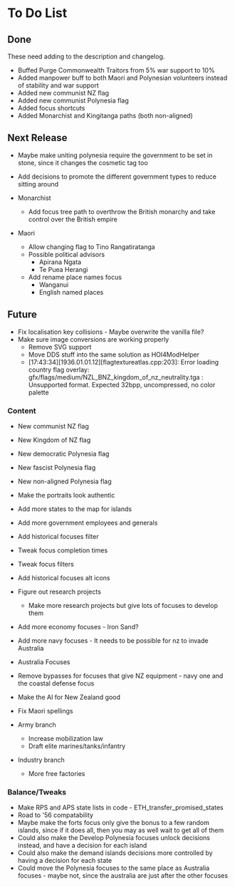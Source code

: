 # To Do List

## Done

These need adding to the description and changelog.
- Buffed Purge Commonwealth Traitors from 5% war support to 10%
- Added manpower buff to both Maori and Polynesian volunteers instead of stability and war support
- Added new communist NZ flag
- Added new communist Polynesia flag
- Added focus shortcuts
- Added Monarchist and Kingitanga paths (both non-aligned)

## Next Release

- Maybe make uniting polynesia require the government to be set in stone, since it changes the cosmetic tag too

- Add decisions to promote the different government types to reduce sitting around
- Monarchist
  - Add focus tree path to overthrow the British monarchy and take control over the British empire
- Maori
  - Allow changing flag to Tino Rangatiratanga
  - Possible political advisors
    - Apirana Ngata
    - Te Puea Herangi
  - Add rename place names focus
    - Wanganui
    - English named places

## Future

- Fix localisation key collisions - Maybe overwrite the vanilla file?
- Make sure image conversions are working properly
  - Remove SVG support
  - Move DDS stuff into the same solution as HOI4ModHelper
  - [17:43:34][1936.01.01.12][flagtextureatlas.cpp:203]: Error loading country flag overlay: gfx/flags/medium/NZL_BNZ_kingdom_of_nz_neutrality.tga : Unsupported format. Expected 32bpp, uncompressed, no color palette

### Content

- New communist NZ flag
- New Kingdom of NZ flag
- New democratic Polynesia flag
- New fascist Polynesia flag
- New non-aligned Polynesia flag
- Make the portraits look authentic

- Add more states to the map for islands
- Add more government employees and generals

- Add historical focuses filter
- Tweak focus completion times
- Tweak focus filters
- Add historical focuses alt icons

- Figure out research projects
  - Make more research projects but give lots of focuses to develop them

- Add more economy focuses - Iron Sand?
- Add more navy focuses - It needs to be possible for nz to invade Australia
- Australia Focuses
- Remove bypasses for focuses that give NZ equipment - navy one and the coastal defense focus
- Make the AI for New Zealand good
- Fix Maori spellings

- Army branch
  - Increase mobilization law
  - Draft elite marines/tanks/infantry

- Industry branch
  - More free factories

### Balance/Tweaks

- Make RPS and APS state lists in code - ETH_transfer_promised_states
- Road to '56 compatability
- Maybe make the forts focus only give the bonus to a few random islands, since if it does all, then you may as well wait to get all of them
- Could also make the Develop Polynesia focuses unlock decisions instead, and have a decision for each island
- Could also make the demand islands decisions more controlled by having a decision for each state
- Could move the Polynesia focuses to the same place as Australia focuses - maybe not, since the australia are just after the other focuses
